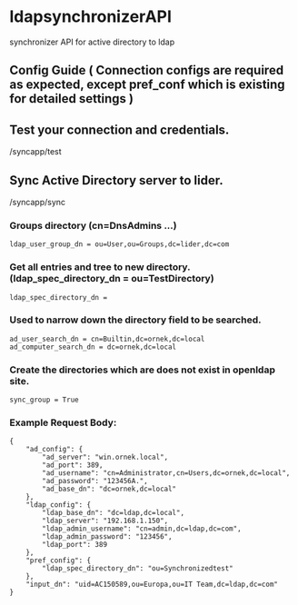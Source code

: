 # ldapsynchronizerAPI
synchronizer API for active directory to ldap


## Config Guide ( Connection configs are required as expected, except pref_conf which is existing for detailed settings )

## Test your connection and credentials.
/syncapp/test

## Sync Active Directory server to lider.
/syncapp/sync


### Groups directory (cn=DnsAdmins ...)
``` ldap_user_group_dn = ou=User,ou=Groups,dc=lider,dc=com ```


### Get all entries and tree to new directory. (ldap_spec_directory_dn = ou=TestDirectory)
``` ldap_spec_directory_dn = ```


### Used to narrow down the directory field to be searched.
```
ad_user_search_dn = cn=Builtin,dc=ornek,dc=local
ad_computer_search_dn = dc=ornek,dc=local
```


### Create the directories which are does not exist in openldap site.
``` sync_group = True ```


### Example Request Body:
```
{
    "ad_config": {
        "ad_server": "win.ornek.local",
        "ad_port": 389,
        "ad_username": "cn=Administrator,cn=Users,dc=ornek,dc=local",
        "ad_password": "123456A.",
        "ad_base_dn": "dc=ornek,dc=local"
    },
    "ldap_config": {
        "ldap_base_dn": "dc=ldap,dc=local",
        "ldap_server": "192.168.1.150",
        "ldap_admin_username": "cn=admin,dc=ldap,dc=com",
        "ldap_admin_password": "123456",
        "ldap_port": 389
    },
    "pref_config": {
        "ldap_spec_directory_dn": "ou=Synchronizedtest"
    },
    "input_dn": "uid=AC150589,ou=Europa,ou=IT Team,dc=ldap,dc=com"
}
```
